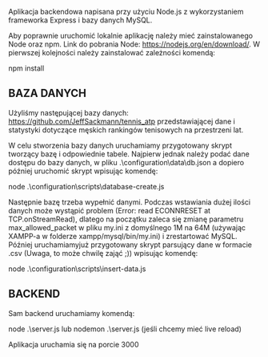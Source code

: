 Aplikacja backendowa napisana przy użyciu Node.js z wykorzystaniem frameworka Express i bazy danych MySQL.

Aby poprawnie uruchomić lokalnie aplikację należy mieć zainstalowanego Node oraz npm. Link do pobrania Node: https://nodejs.org/en/download/. W pierwszej kolejności należy zainstalować zależności komendą:

npm install

BAZA DANYCH
-----------

Użyliśmy następującej bazy danych: https://github.com/JeffSackmann/tennis_atp przedstawiającej dane i statystyki dotyczące męskich rankingów tenisowych na przestrzeni lat.

W celu stworzenia bazy danych uruchamiamy przygotowany skrypt tworzący bazę i odpowiednie tabele. Najpierw jednak należy podać dane dostępu do bazy danych, w pliku .\configuration\data\db.json a dopiero później uruchomić skrypt wpisując komendę:

node .\configuration\scripts\database-create.js

Następnie bazę trzeba wypełnić danymi. Podczas wstawiania dużej ilości danych może wystąpić problem (Error: read ECONNRESET at TCP.onStreamRead), dlatego na początku zaleca się zmianę parametru max_allowed_packet w pliku my.ini z domyślnego 1M na 64M (używając XAMPP-a w folderze xampp/mysql/bin/my.ini) i zrestartować MySQL. Później uruchamiamyjuż przygotowany skrypt parsujący dane w formacie .csv (Uwaga, to może chwilę zająć ;)) wpisując komendę:

node .\configuration\scripts\insert-data.js

BACKEND
-------

Sam backend uruchamiamy komendą:

node .\server.js lub nodemon .\server.js (jeśli chcemy mieć live reload)

Aplikacja uruchamia się na porcie 3000